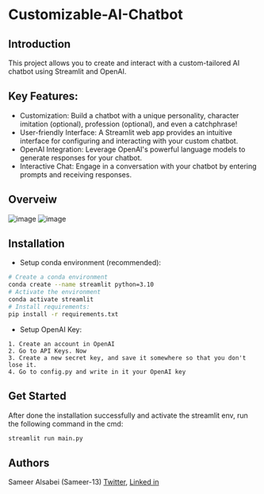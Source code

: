 # Customizable-AI-Chatbot

## Introduction
This project allows you to create and interact with a custom-tailored AI chatbot using Streamlit and OpenAI.

## Key Features:

* Customization: Build a chatbot with a unique personality, character imitation (optional), profession (optional), and even a catchphrase!
* User-friendly Interface: A Streamlit web app provides an intuitive interface for configuring and interacting with your custom chatbot.
* OpenAI Integration: Leverage OpenAI's powerful language models to generate responses for your chatbot.
* Interactive Chat: Engage in a conversation with your chatbot by entering prompts and receiving responses.

## Overveiw
![image](https://github.com/Sameer-13/Customizable-AI-Chatbot/assets/106761486/772fd35d-b5b2-4244-a36f-6c213954e049)
![image](https://github.com/Sameer-13/Customizable-AI-Chatbot/assets/106761486/cad22fea-43c2-48c5-b5d6-6e1f00bf8d8b)

## Installation
* Setup conda environment (recommended):
```bash
# Create a conda environment
conda create --name streamlit python=3.10
# Activate the environment
conda activate streamlit
# Install requirements:
pip install -r requirements.txt
```
* Setup OpenAI Key:
```
1. Create an account in OpenAI
2. Go to API Keys. Now 
3. Create a new secret key, and save it somewhere so that you don't lose it.
4. Go to config.py and write in it your OpenAI key
```

## Get Started
After done the installation successfully and activate the streamlit env, run the following command in the cmd:
```bash
streamlit run main.py
```

## Authors
Sameer Alsabei (Sameer-13) [Twitter](https://mobile.twitter.com/Sameer_Alsabei), [Linked in](https://www.linkedin.com/in/sameer-alsabea-610291239/)
